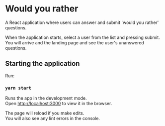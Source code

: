# Would you rather

A React application where users can answer and submit 'would you rather' questions. 

When the application starts, select a user from the list and pressing submit. You will arrive and the landing page and see the user's unanswered questions.

## Starting the application

Run:

### `yarn start`

Runs the app in the development mode.<br />
Open [http://localhost:3000](http://localhost:3000) to view it in the browser.

The page will reload if you make edits.<br />
You will also see any lint errors in the console.

